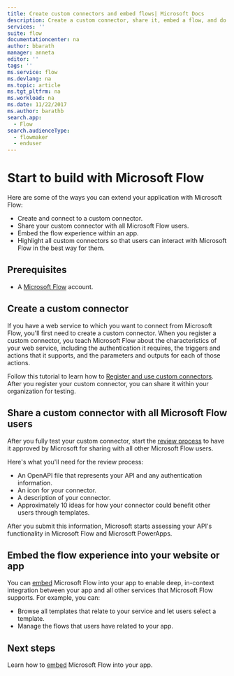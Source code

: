 ```yaml
---
title: Create custom connectors and embed flows| Microsoft Docs
description: Create a custom connector, share it, embed a flow, and do much more.
services: ''
suite: flow
documentationcenter: na
author: bbarath
manager: anneta
editor: ''
tags: ''
ms.service: flow
ms.devlang: na
ms.topic: article
ms.tgt_pltfrm: na
ms.workload: na
ms.date: 11/22/2017
ms.author: barathb
search.app: 
  - Flow
search.audienceType: 
  - flowmaker
  - enduser
---
```

# Start to build with Microsoft Flow

Here are some of the ways you can extend your application with Microsoft Flow:

* Create and connect to a custom connector.
* Share your custom connector with all Microsoft Flow users.
* Embed the flow experience within an app.
* Highlight all custom connectors so that users can interact with Microsoft Flow in the best way for them.

## Prerequisites

* A [Microsoft Flow](https://flow.microsoft.com) account.

## Create a custom connector

If you have a web service to which you want to connect from Microsoft Flow, you'll first need to create a custom connector. When you register a custom connector, you teach Microsoft Flow about the characteristics of your web service, including the authentication it requires, the triggers and actions that it supports, and the parameters and outputs for each of those actions.

Follow this tutorial to learn how to [Register and use custom connectors](https://powerapps.microsoft.com/tutorials/register-custom-api/). After you register your custom connector, you can share it within your organization for testing.

## Share a custom connector with all Microsoft Flow users

After you fully test your custom connector, start the [review process](https://flow.microsoft.com/blog/calling-all-saas-apps-now-you-can-build-your-own-connector-for-flow-and-logic-apps/) to have it approved by Microsoft for sharing with all other Microsoft Flow users.

Here's what you'll need for the review process:

* An OpenAPI file that represents your API and any authentication information.
* An icon for your connector.
* A description of your connector.
* Approximately 10 ideas for how your connector could benefit other users through templates.

After you submit this information, Microsoft starts assessing your API's functionality in Microsoft Flow and Microsoft PowerApps.

## Embed the flow experience into your website or app

You can [embed](developer/embed-flow-dev.md) Microsoft Flow into your app to enable deep, in-context integration between your app and all other services that Microsoft Flow supports. For example, you can:

* Browse all templates that relate to your service and let users select a template.
* Manage the flows that users have related to your app.

## Next steps

Learn how to [embed](developer/embed-flow-dev.md) Microsoft Flow into your app.
